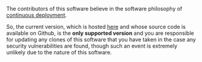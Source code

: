 The contributors of this software believe in the software philosophy of [continuous deployment](https://www.ibm.com/topics/continuous-deployment#:~:text=Continuous%20deployment%20is%20a%20strategy,directly%20to%20the%20software's%20users.). 

So, the current version, which is hosted [here](https://vbprodev.github.io/Canvascript/) and whose source code is available on Github, is the **only supported version** and you are responsible for updating any clones of this software that you have taken in the case any security vulnerabilities are found, though such an event is extremely unlikely due to the nature of this software.